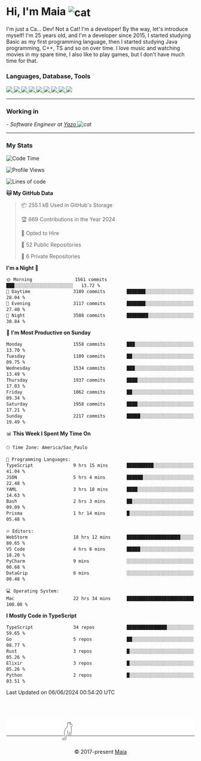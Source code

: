 <h1 align="left">Hi, I'm Maia 
<img src="https://emojis.slackmojis.com/emojis/images/1643509834/36299/black-cat.gif?1643509834" width="50" height="60" align="center"  alt="cat"/>
</h1>

I'm just a Ca... Dev! Not a Cat! I'm a developer! By the way, let's introduce myself!
I'm 25 years old, and I'm a developer since 2015, I started studying Basic as my first programming
language, then I started studying Java programming, C++, TS and so on over time.
I love music and watching movies in my spare time, I also like to play games, but I don't have much time for that.

<h3 align="left">Languages, Database, Tools</h3>
<p>
  <a href="https://www.typescriptlang.org">
    <img src="https://skillicons.dev/icons?i=ts" />
  </a>
  <a href="https://go.dev">
    <img src="https://skillicons.dev/icons?i=go" />
  </a>
  <a href="https://www.python.org">
    <img src="https://skillicons.dev/icons?i=python" />
  </a>
  <a href="https://gradle.org">
    <img src="https://skillicons.dev/icons?i=gradle" />
  </a>
  <a href="https://redis.io">
    <img src="https://skillicons.dev/icons?i=redis" />
  </a>
  <a href="https://www.mongodb.com">
    <img src="https://skillicons.dev/icons?i=mongodb" />
  </a>
  <a href="https://nodejs.org">
    <img src="https://skillicons.dev/icons?i=nodejs" />
  </a>
  <a href="https://www.javascript.com">
    <img src="https://skillicons.dev/icons?i=js" />
  </a>
  <a href="https://www.docker.com">
    <img src="https://skillicons.dev/icons?i=docker" />
  </a>
</p>

<hr/>

<h3>Working in</h3>

<p><em> - Software Engineer at <a href="[https://pdasolucoes.com.br](https://yazo.com.br/)">Yazo
</a><img src="https://media.giphy.com/media/WUlplcMpOCEmTGBtBW/giphy.gif" width="30" alt="cat"> 
</em></p>

<hr/>

### My Stats

<!--START_SECTION:waka-->
![Code Time](http://img.shields.io/badge/Code%20Time-4%2C306%20hrs%2056%20mins-blue)

![Profile Views](http://img.shields.io/badge/Profile%20Views-7-blue)

![Lines of code](https://img.shields.io/badge/From%20Hello%20World%20I%27ve%20Written-3.5%20million%20lines%20of%20code-blue)

**🐱 My GitHub Data** 

> 📦 255.1 kB Used in GitHub's Storage 
 > 
> 🏆 669 Contributions in the Year 2024
 > 
> 💼 Opted to Hire
 > 
> 📜 52 Public Repositories 
 > 
> 🔑 6 Private Repositories 
 > 
**I'm a Night 🦉** 

```text
🌞 Morning                1561 commits        ███░░░░░░░░░░░░░░░░░░░░░░   13.72 % 
🌆 Daytime                3189 commits        ███████░░░░░░░░░░░░░░░░░░   28.04 % 
🌃 Evening                3117 commits        ███████░░░░░░░░░░░░░░░░░░   27.40 % 
🌙 Night                  3508 commits        ████████░░░░░░░░░░░░░░░░░   30.84 % 
```
📅 **I'm Most Productive on Sunday** 

```text
Monday                   1558 commits        ███░░░░░░░░░░░░░░░░░░░░░░   13.70 % 
Tuesday                  1109 commits        ██░░░░░░░░░░░░░░░░░░░░░░░   09.75 % 
Wednesday                1534 commits        ███░░░░░░░░░░░░░░░░░░░░░░   13.49 % 
Thursday                 1937 commits        ████░░░░░░░░░░░░░░░░░░░░░   17.03 % 
Friday                   1062 commits        ██░░░░░░░░░░░░░░░░░░░░░░░   09.34 % 
Saturday                 1958 commits        ████░░░░░░░░░░░░░░░░░░░░░   17.21 % 
Sunday                   2217 commits        █████░░░░░░░░░░░░░░░░░░░░   19.49 % 
```


📊 **This Week I Spent My Time On** 

```text
🕑︎ Time Zone: America/Sao_Paulo

💬 Programming Languages: 
TypeScript               9 hrs 15 mins       ██████████░░░░░░░░░░░░░░░   41.04 % 
JSON                     5 hrs 4 mins        ██████░░░░░░░░░░░░░░░░░░░   22.48 % 
YAML                     3 hrs 18 mins       ████░░░░░░░░░░░░░░░░░░░░░   14.63 % 
Bash                     2 hrs 3 mins        ██░░░░░░░░░░░░░░░░░░░░░░░   09.09 % 
Prisma                   1 hr 14 mins        █░░░░░░░░░░░░░░░░░░░░░░░░   05.48 % 

🔥 Editors: 
WebStorm                 18 hrs 12 mins      ████████████████████░░░░░   80.65 % 
VS Code                  4 hrs 6 mins        █████░░░░░░░░░░░░░░░░░░░░   18.20 % 
PyCharm                  9 mins              ░░░░░░░░░░░░░░░░░░░░░░░░░   00.68 % 
DataGrip                 6 mins              ░░░░░░░░░░░░░░░░░░░░░░░░░   00.48 % 

💻 Operating System: 
Mac                      22 hrs 34 mins      █████████████████████████   100.00 % 
```

**I Mostly Code in TypeScript** 

```text
TypeScript               34 repos            ███████████████░░░░░░░░░░   59.65 % 
Go                       5 repos             ██░░░░░░░░░░░░░░░░░░░░░░░   08.77 % 
Rust                     3 repos             █░░░░░░░░░░░░░░░░░░░░░░░░   05.26 % 
Elixir                   3 repos             █░░░░░░░░░░░░░░░░░░░░░░░░   05.26 % 
Python                   2 repos             █░░░░░░░░░░░░░░░░░░░░░░░░   03.51 % 
```




 Last Updated on 06/06/2024 00:54:20 UTC
<!--END_SECTION:waka-->


<br/>
<br/>

<p align="center"><img src="https://raw.githubusercontent.com/gabrielmaialva33/gabrielmaialva33/master/assets/gray0_ctp_on_line.svg?sanitize=true" /></p>
<p align="center">&copy; 2017-present <a href="https://github.com/gabrielmaialva33/" target="_blank">Maia</a>
